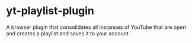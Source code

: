 yt-playlist-plugin
==================

A browser plugin that consolidates all instances of YouTube that are open and creates a playlist and saves it to your account
